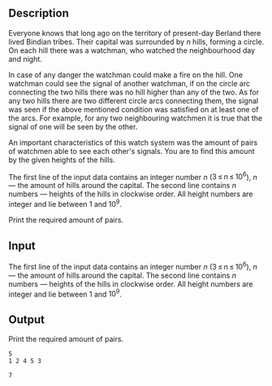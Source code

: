 ## Description

<div><p>Everyone knows that long ago on the territory of present-day Berland there lived Bindian tribes. Their capital was surrounded by <span class="tex-span"><i>n</i></span> hills, forming a circle. On each hill there was a watchman, who watched the neighbourhood day and night.</p><p>In case of any danger the watchman could make a fire on the hill. One watchman could see the signal of another watchman, if on the circle arc connecting the two hills there was no hill higher than any of the two. As for any two hills there are two different circle arcs connecting them, the signal was seen if the above mentioned condition was satisfied on at least one of the arcs. For example, for any two neighbouring watchmen it is true that the signal of one will be seen by the other.</p><p>An important characteristics of this watch system was the amount of pairs of watchmen able to see each other's signals. You are to find this amount by the given heights of the hills.</p></div><div class="input-specification"><p>The first line of the input data contains an integer number <span class="tex-span"><i>n</i></span> (<span class="tex-span">3 ≤ <i>n</i> ≤ 10<sup class="upper-index">6</sup></span>), <span class="tex-span"><i>n</i></span> — the amount of hills around the capital. The second line contains <span class="tex-span"><i>n</i></span> numbers — heights of the hills in clockwise order. All height numbers are integer and lie between 1 and <span class="tex-span">10<sup class="upper-index">9</sup></span>.</p></div><div class="output-specification"><p>Print the required amount of pairs.</p></div>

## Input

<p>The first line of the input data contains an integer number <span class="tex-span"><i>n</i></span> (<span class="tex-span">3 ≤ <i>n</i> ≤ 10<sup class="upper-index">6</sup></span>), <span class="tex-span"><i>n</i></span> — the amount of hills around the capital. The second line contains <span class="tex-span"><i>n</i></span> numbers — heights of the hills in clockwise order. All height numbers are integer and lie between 1 and <span class="tex-span">10<sup class="upper-index">9</sup></span>.</p>

## Output

<p>Print the required amount of pairs.</p>





```input1
5
1 2 4 5 3

```




```output1
7

```


